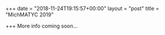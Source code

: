 +++
date = "2018-11-24T19:15:57+00:00"
layout = "post"
title = "MichMATYC 2019"

+++
More info coming soon...